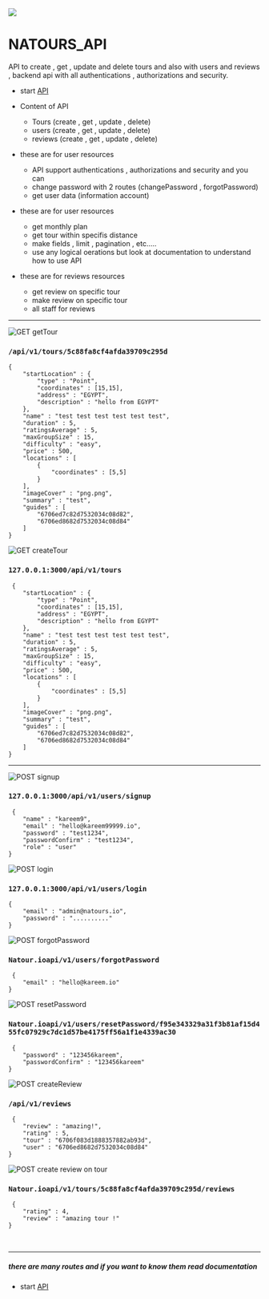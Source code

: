 <img src="https://assets.publish.postman.com/og-image?heading=COLLECTION&entityName=Natours%20API%27S&entityType=collection-documentation&imageUrl=https%3A%2F%2Fres.cloudinary.com%2Fpostman%2Fimage%2Fupload%2Ft_user_profile_300%2Fv1%2Fuser%2Fdefault-5&isVerified=false&teamName=natours">

# NATOURS_API
API to create , get , update and delete tours and also with users and reviews , backend api with all authentications , authorizations and security.
* start [API](https://documenter.getpostman.com/view/38505131/2sAXxWb9xb)

* Content of API
  * Tours (create , get , update , delete)
  * users (create , get , update , delete)
  * reviews (create , get , update , delete)
* these are for user resources
  * API support authentications , authorizations and security and you can
  * change password with 2 routes (changePassword , forgotPassword)
  * get user data (information account)
* these are for user resources
  * get monthly plan
  * get tour within specifis distance
  * make fields , limit , pagination , etc.....
  * use any logical oerations but look at documentation to understand how to use API
* these are for reviews resources
  * get review on specific tour
  * make review on specific tour
  * all staff for reviews
<hr>

![GET](https://img.shields.io/badge/GET-blue) getTour
### `/api/v1/tours/5c88fa8cf4afda39709c295d`
```
{
    "startLocation" : {
        "type" : "Point",
        "coordinates" : [15,15],
        "address" : "EGYPT",
        "description" : "hello from EGYPT"
    },
    "name" : "test test test test test test",
    "duration" : 5,
    "ratingsAverage" : 5,
    "maxGroupSize" : 15,
    "difficulty" : "easy",
    "price" : 500,
    "locations" : [
        {
            "coordinates" : [5,5]
        }
    ],
    "imageCover" : "png.png",
    "summary" : "test",
    "guides" : [
        "6706ed7c82d7532034c08d82",
        "6706ed8682d7532034c08d84"
    ]
}
```
![GET](https://img.shields.io/badge/GET-blue) createTour
### `127.0.0.1:3000/api/v1/tours`
```
 {
    "startLocation" : {
        "type" : "Point",
        "coordinates" : [15,15],
        "address" : "EGYPT",
        "description" : "hello from EGYPT"
    },
    "name" : "test test test test test test",
    "duration" : 5,
    "ratingsAverage" : 5,
    "maxGroupSize" : 15,
    "difficulty" : "easy",
    "price" : 500,
    "locations" : [
        {
            "coordinates" : [5,5]
        }
    ],
    "imageCover" : "png.png",
    "summary" : "test",
    "guides" : [
        "6706ed7c82d7532034c08d82",
        "6706ed8682d7532034c08d84"
    ]
}
```
<hr>

![POST](https://img.shields.io/badge/GET-blue) signup
### `127.0.0.1:3000/api/v1/users/signup`
```
 {
    "name" : "kareem9",
    "email" : "hello@kareem99999.io",
    "password" : "test1234",
    "passwordConfirm" : "test1234",
    "role" : "user"
}
```
![POST](https://img.shields.io/badge/GET-blue) login
### `127.0.0.1:3000/api/v1/users/login`
```
{
    "email" : "admin@natours.io",
    "password" : ".........."
}
```
![POST](https://img.shields.io/badge/GET-blue) forgotPassword
### `Natour.ioapi/v1/users/forgotPassword`
```
 {
    "email" : "hello@kareem.io"
}
```
![POST](https://img.shields.io/badge/GET-blue) resetPassword
### `Natour.ioapi/v1/users/resetPassword/f95e343329a31f3b81af15d455fc07929c7dc1d57be4175ff56a1f1e4339ac30`
```
 {
    "password" : "123456kareem",
    "passwordConfirm" : "123456kareem"
}
```
![POST](https://img.shields.io/badge/GET-blue) createReview
### `/api/v1/reviews`
```
 {
    "review" : "amazing!",
    "rating" : 5,
    "tour" : "6706f083d1888357882ab93d",
    "user" : "6706ed8682d7532034c08d84"
}
```

![POST](https://img.shields.io/badge/GET-blue) create review on tour
### `Natour.ioapi/v1/tours/5c88fa8cf4afda39709c295d/reviews`
```
 {
    "rating" : 4,
    "review" : "amazing tour !"
}
```
<br>
<hr>
 <h5>there are many routes and if you want to know them read documentation</h5>

 * start [API](https://documenter.getpostman.com/view/38505131/2sAXxWb9xb)
